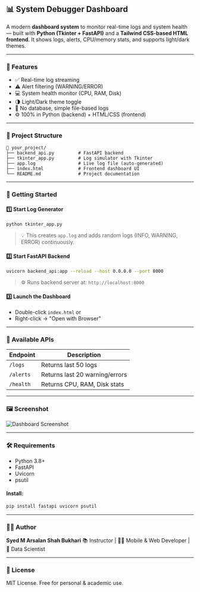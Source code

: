 
## 📊 System Debugger Dashboard

A modern **dashboard system** to monitor real-time logs and system health — built with **Python (Tkinter + FastAPI)** and a **Tailwind CSS-based HTML frontend**. It shows logs, alerts, CPU/memory stats, and supports light/dark themes.

---

### 🧾 Features

* ✅ Real-time log streaming
* ⚠️ Alert filtering (WARNING/ERROR)
* 💻 System health monitor (CPU, RAM, Disk)
* 🌗 Light/Dark theme toggle
* 📁 No database, simple file-based logs
* ⚙️ 100% in Python (backend) + HTML/CSS (frontend)

---

### 📂 Project Structure

```
📁 your_project/
├── backend_api.py         # FastAPI backend
├── tkinter_app.py         # Log simulator with Tkinter
├── app.log                # Live log file (auto-generated)
├── index.html             # Frontend dashboard UI
└── README.md              # Project documentation
```

---

### 🚀 Getting Started

#### 1️⃣ Start Log Generator

```bash
python tkinter_app.py
```

> 💡 This creates `app.log` and adds random logs (INFO, WARNING, ERROR) continuously.

#### 2️⃣ Start FastAPI Backend

```bash
uvicorn backend_api:app --reload --host 0.0.0.0 --port 8000
```

> ⚙️ Runs backend server at: `http://localhost:8000`

#### 3️⃣ Launch the Dashboard

* Double-click `index.html` or
* Right-click → "Open with Browser"

---

### 🔗 Available APIs

| Endpoint  | Description                    |
| --------- | ------------------------------ |
| `/logs`   | Returns last 50 logs           |
| `/alerts` | Returns last 20 warning/errors |
| `/health` | Returns CPU, RAM, Disk stats   |

---

### 🖼️ Screenshot

![Dashboard Screenshot](https://github.com/user-attachments/assets/667a0dd1-7010-46a8-bb7e-241840ab898b)

---

### 🛠️ Requirements

* Python 3.8+
* FastAPI
* Uvicorn
* psutil

#### Install:

```bash
pip install fastapi uvicorn psutil
```

---

### 👨‍💻 Author

**Syed M Arsalan Shah Bukhari**
📚 Instructor | 👨‍💻 Mobile & Web Developer | 🧠 Data Scientist

---

### 📜 License

MIT License. Free for personal & academic use.
